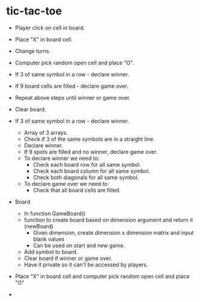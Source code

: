 # tic-tac-toe

- Player click on cell in board.
- Place "X" in board cell.
- Change turns.
- Computer pick random open cell and place "O".
- If 3 of same symbol in a row - declare winner. 
- If 9 board cells are filled - declare game over.
- Repeat above steps until winner or game over.
- Clear board.

- If 3 of same symbol in a row - declare winner.
  - Array of 3 arrays.
  - Check if 3 of the same symbols are in a straight line.
  - Declare winner.
  - If 9 spots are filled and no winner, declare game over.
  - To declare winner we need to:
    - Check each board row for all same symbol.
    - Check each board column for all same symbol.
    - Check both diagonals for all same symbol.
  - To declare game over we need to:
    - Check that all board cells are filled.

- Board
  - In function GameBoard()
  - function to create board based on dimension argument and return it (newBoard)
    - Given dimension, create dimension x dimension matrix and input blank values
    - Can be used on start and new game.
  - Add symbol to board.
  - Clear board if winner or game over.
  - Have it private so it can't be accessed by players.

- Place "X" in board cell and computer pick random open cell and place "O"

-
